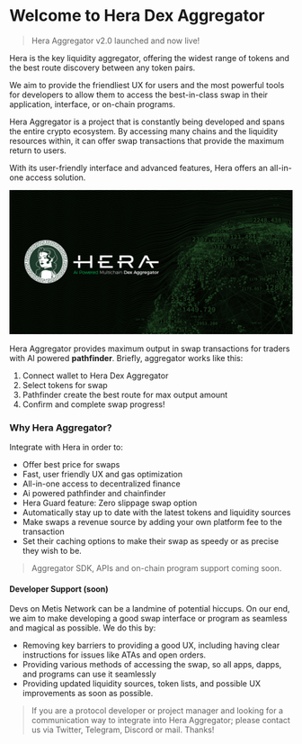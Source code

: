 # Welcome to Hera Dex Aggregator

> Hera Aggregator v2.0 launched and now live!

Hera is the key liquidity aggregator, offering the widest range of tokens and the best route discovery between any token pairs.

We aim to provide the friendliest UX for users and the most powerful tools for developers to allow them to access the best-in-class swap in their application, interface, or on-chain programs.

Hera Aggregator is a project that is constantly being developed and spans the entire crypto ecosystem. By accessing many chains and the liquidity resources within, it can offer swap transactions that provide the maximum return to users.

With its user-friendly interface and advanced features, Hera offers an all-in-one access solution.

![](<.gitbook/assets/ai-powered-landing (1).jpg>)

Hera Aggregator provides maximum output in swap transactions for traders with AI powered **pathfinder**. Briefly, aggregator works like this:

1. Connect wallet to Hera Dex Aggregator
2. Select tokens for swap
3. Pathfinder create the best route for max output amount
4. Confirm and complete swap progress!

### Why Hera Aggregator?

Integrate with Hera in order to:

* Offer best price for swaps
* Fast, user friendly UX and gas optimization
* All-in-one access to decentralized finance
* Ai powered pathfinder and chainfinder
* Hera Guard feature: Zero slippage swap option
* Automatically stay up to date with the latest tokens and liquidity sources
* Make swaps a revenue source by adding your own platform fee to the transaction&#x20;
* Set their caching options to make their swap as speedy or as precise they wish to be.

> Aggregator SDK, APIs and on-chain program support coming soon.

#### Developer Support (soon)

Devs on Metis Network can be a landmine of potential hiccups. On our end, we aim to make developing a good swap interface or program as seamless and magical as possible. We do this by:

* Removing key barriers to providing a good UX, including having clear instructions for issues like ATAs and open orders.
* Providing various methods of accessing the swap, so all apps, dapps, and programs can use it seamlessly
* Providing updated liquidity sources, token lists, and possible UX improvements as soon as possible.

> If you are a protocol developer or project manager and looking for a communication way to integrate into Hera Aggregator; please contact us via Twitter, Telegram, Discord or mail. Thanks!
